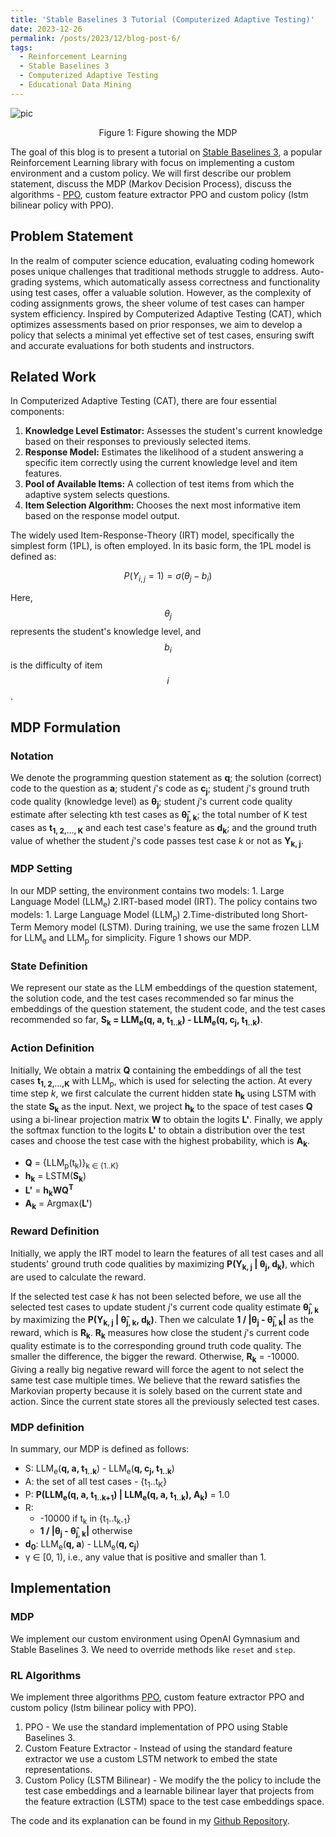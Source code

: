 ```yaml
---
title: 'Stable Baselines 3 Tutorial (Computerized Adaptive Testing)'
date: 2023-12-26
permalink: /posts/2023/12/blog-post-6/
tags:
  - Reinforcement Learning
  - Stable Baselines 3
  - Computerized Adaptive Testing 
  - Educational Data Mining 
---
```


![pic](https://github.com/Nish-19/SB3-tutorial/assets/41947720/cc050964-5e21-43a2-8a14-a13654b68d6d)

<figcaption style="text-align: center;">Figure 1: Figure showing the MDP</figcaption>

The goal of this blog is to present a tutorial on [Stable Baselines 3](https://stable-baselines3.readthedocs.io/en/master/), a popular Reinforcement Learning library with focus on implementing a custom environment and a custom policy. We will first describe our problem statement, discuss the MDP (Markov Decision Process), discuss the algorithms - [PPO](https://openai.com/research/openai-baselines-ppo), custom feature extractor PPO and custom policy (lstm bilinear policy with PPO). 

## Problem Statement 

In the realm of computer science education, evaluating coding homework poses unique challenges that traditional methods struggle to address. Auto-grading systems, which automatically assess correctness and functionality using test cases, offer a valuable solution. However, as the complexity of coding assignments grows, the sheer volume of test cases can hamper system efficiency. Inspired by Computerized Adaptive Testing (CAT), which optimizes assessments based on prior responses, we aim to develop a policy that selects a minimal yet effective set of test cases, ensuring swift and accurate evaluations for both students and instructors.

## Related Work

In Computerized Adaptive Testing (CAT), there are four essential components:

1. **Knowledge Level Estimator:** Assesses the student's current knowledge based on their responses to previously selected items.
2. **Response Model:** Estimates the likelihood of a student answering a specific item correctly using the current knowledge level and item features.
3. **Pool of Available Items:** A collection of test items from which the adaptive system selects questions.
4. **Item Selection Algorithm:** Chooses the next most informative item based on the response model output.

The widely used Item-Response-Theory (IRT) model, specifically the simplest form (1PL), is often employed. In its basic form, the 1PL model is defined as:

$$ P(Y_{i, j} = 1) = \sigma(\theta_j - b_i) $$

Here, $$\theta_j$$ represents the student's knowledge level, and $$b_i$$  is the difficulty of item $$i$$.


## MDP Formulation

### Notation
We denote the programming question statement as **q**; the solution (correct) code to the question as **a**; student *j*'s code as **c<sub>j</sub>**; student *j*'s ground truth code quality (knowledge level) as **θ<sub>j</sub>**; student *j*'s current code quality estimate after selecting kth test cases as **θ̂<sub>j, k</sub>**; the total number of K test cases as **t<sub>1, 2,..., K</sub>** and each test case's feature as **d<sub>k</sub>**; and the ground truth value of whether the student *j*'s code passes test case *k* or not as **Y<sub>k, j</sub>**.

### MDP Setting
In our MDP setting, the environment contains two models: 1. Large Language Model (LLM<sub>e</sub>) 2.IRT-based model (IRT). The policy contains two models: 1. Large Language Model (LLM<sub>p</sub>) 2.Time-distributed long Short-Term Memory model (LSTM). During training, we use the same frozen LLM for LLM<sub>e</sub> and LLM<sub>p</sub> for simplicity. Figure 1 shows our MDP. 

### State Definition
We represent our state as the LLM embeddings of the question statement, the solution code, and the test cases recommended so far minus the embeddings of the question statement, the student code, and the test cases recommended so far, **S<sub>k</sub> = LLM<sub>e</sub>(q, a, t<sub>1..k</sub>) - LLM<sub>e</sub>(q, c<sub>j</sub>, t<sub>1..k</sub>)**.

### Action Definition
Initially, We obtain a matrix **Q** containing the embeddings of all the test cases **t<sub>1, 2,...,K</sub>** with LLM<sub>p</sub>, which is used for selecting the action. At every time step *k*, we first calculate the current hidden state **h<sub>k</sub>** using LSTM with the state **S<sub>k</sub>** as the input. Next, we project **h<sub>k</sub>** to the space of test cases **Q** using a bi-linear projection matrix **W** to obtain the logits **L'**. Finally, we apply the softmax function to the logits **L'** to obtain a distribution over the test cases and choose the test case with the highest probability, which is **A<sub>k</sub>**.

- **Q** = {LLM<sub>p</sub>(t<sub>k</sub>)}<sub>k ∈ {1..K}</sub>
- **h<sub>k</sub>** = LSTM(**S<sub>k</sub>**)
- **L'** = **h<sub>k</sub>WQ<sup>T</sup>**
- **A<sub>k</sub>** = Argmax(**L'**)

### Reward Definition
Initially, we apply the IRT model to learn the features of all test cases and all students' ground truth code qualities by maximizing **P(Y<sub>k, j</sub> \| θ<sub>j</sub>, d<sub>k</sub>)**, which are used to calculate the reward.

If the selected test case *k* has not been selected before, we use all the selected test cases to update student *j*'s current code quality estimate **θ̂<sub>j, k</sub>** by maximizing the **P(Y<sub>k, j</sub> \| θ̂<sub>j, k</sub>, d<sub>k</sub>)**. Then we calculate **1 / \|θ<sub>j</sub> - θ̂<sub>j, k</sub>\|** as the reward, which is **R<sub>k</sub>**. **R<sub>k</sub>** measures how close the student *j*'s current code quality estimate is to the corresponding ground truth code quality. The smaller the difference, the bigger the reward. Otherwise, **R<sub>k</sub>** = -10000. Giving a really big negative reward will force the agent to not select the same test case multiple times. We believe that the reward satisfies the Markovian property because it is solely based on the current state and action. Since the current state stores all the previously selected test cases.

### MDP definition
In summary, our MDP is defined as follows:

- S: LLM<sub>e</sub>(**q, a, t<sub>1..k</sub>**) - LLM<sub>e</sub>(**q, c<sub>j</sub>, t<sub>1..k</sub>**)
- A: the set of all test cases - {t<sub>1</sub>..t<sub>K</sub>}
- P: **P(LLM<sub>e</sub>(q, a, t<sub>1..k+1</sub>) \| LLM<sub>e</sub>(q, a, t<sub>1..k</sub>), A<sub>k</sub>)** = 1.0
- R:
    - -10000 if t<sub>k</sub> in {t<sub>1</sub>..t<sub>k-1</sub>}
    - **1 / \|θ<sub>j</sub> - θ̂<sub>j, k</sub>\|** otherwise
- **d<sub>0</sub>**: LLM<sub>e</sub>(**q, a**) - LLM<sub>e</sub>(**q, c<sub>j</sub>**)
- γ ∈ [0, 1), i.e., any value that is positive and smaller than 1.

## Implementation 

### MDP 
We implement our custom environment using OpenAI Gymnasium and Stable Baselines 3. We need to override methods like ```reset``` and ```step```. 


### RL Algorithms

We implement three algorithms [PPO](https://openai.com/research/openai-baselines-ppo), custom feature extractor PPO and custom policy (lstm bilinear policy with PPO). 

1. PPO - We use the standard implementation of PPO using Stable Baselines 3. 
2. Custom Feature Extractor - Instead of using the standard feature extractor we use a custom LSTM network to embed the state representations. 
3. Custom Policy (LSTM Bilinear) - We modify the the policy to include the test case embeddings and a learnable bilinear layer that projects from the feature extraction (LSTM) space to the test case embeddings space. 

The code and its explanation can be found in my [Github Repository](https://github.com/Nish-19/SB3-tutorial/tree/main).